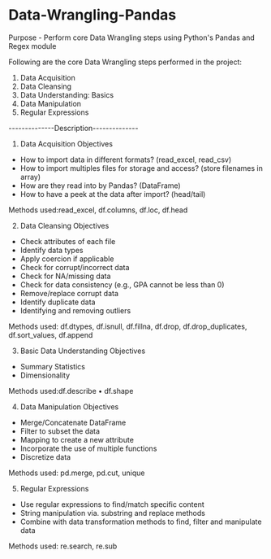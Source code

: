 # Data-Wrangling-Pandas
Purpose - Perform core Data Wrangling steps using Python's Pandas and Regex module

Following are the core Data Wrangling steps performed in the project:
1. Data Acquisition
2. Data Cleansing
3. Data Understanding: Basics
4. Data Manipulation
5. Regular Expressions

--------------Description-------------- 
1. Data Acquisition Objectives
  - How to import data in different formats? (read_excel, read_csv)
  - How to import multiples files for storage and access? (store filenames in array)
  - How are they read into by Pandas? (DataFrame)
  - How to have a peek at the data after import? (head/tail)
  
  Methods used:read_excel, df.columns, df.loc, df.head

2. Data Cleansing Objectives
  - Check attributes of each file
  - Identify data types
  - Apply coercion if applicable
  - Check for corrupt/incorrect data
  - Check for NA/missing data
  - Check for data consistency (e.g., GPA cannot be less than 0)
  - Remove/replace corrupt data
  - Identify duplicate data
  - Identifying and removing outliers
  
  Methods used: df.dtypes, df.isnull, df.fillna, df.drop, df.drop_duplicates, df.sort_values, df.append
     
3. Basic Data Understanding Objectives
  - Summary Statistics 
  - Dimensionality 
  
  Methods used:df.describe • df.shape

4. Data Manipulation Objectives
  - Merge/Concatenate DataFrame
  - Filter to subset the data
  - Mapping to create a new attribute
  - Incorporate the use of multiple functions
  - Discretize data
  
  Methods used: pd.merge, pd.cut, unique

5. Regular Expressions
  - Use regular expressions to find/match specific content
  - String manipulation via. substring and replace methods
  - Combine with data transformation methods to find, filter and manipulate data
  
  Methods used: re.search, re.sub
